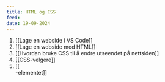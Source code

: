 ```yaml
---
title: HTML og CSS
feed: 
date: 19-09-2024
---
```

1. [[Lage en webside i VS Code]]
2. [[Lage en webside med HTML]]
3. [[Hvordan bruke CSS til å endre utseendet på nettsiden]]
4. [[CSS-velgere]]
5. [[<div>-elementet]]
